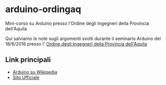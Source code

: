 # arduino-ordingaq
Mini-corso su Arduino presso l'Ordine degli Ingegneri della Provincia dell'Aquila

Qui salviamo le note sugli argomenti svolti durante il seminario Arduino del 18/6/2016 
presso l' [Ordine degli Ingegneri della Provincia dell'Aquila](http://www.ordingaq.it)

## Link principali
* [Arduino su Wikipedia](http://en.wikipedia.org/wiki/Arduino)
* [Sito Ufficiale](http://www.arduino.cc)
